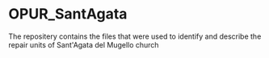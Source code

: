 # OPUR_SantAgata
The repositery contains the files that were used to identify and describe the repair units of Sant'Agata del Mugello church
